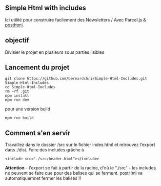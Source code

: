 ## Simple Html with includes

Ici utilité pour construire facilement des Newsletters / 
Avec Parcel.js & [posthtml](https://github.com/posthtml/posthtml-include). 

## objectif

Divisier le projet en plusieurs sous parties lisibles

## Lancement du projet

	git clone https://github.com/bernardchri/Simple-Html-Includes.git Simple-Html-Includes
	cd Simple-Html-Includes
	rm -rf .git
	npm install
	npm run dev

pour une version build

	npm run build

## Comment s'en servir 

Travaillez dans le dossier /src sur le fichier index.html et retrouvez l'export dans ./dist. Faire des includes grâche à 
	
	<include src="./src/header.html"></include>
	
**Attention** 
	- l'export se fait à partir de la racine, d'où le "./src"
	- les includes ne peuvent se faire que pour des balises qui se ferment. postHml va automatiquemnet fermer les balises !! 


